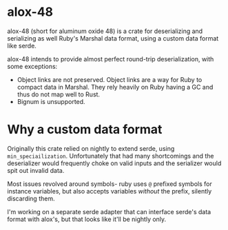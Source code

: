 # alox-48

alox-48 (short for aluminum oxide 48) is a crate for deserializing and serializing as well Ruby's Marshal data format, using a custom data format like serde.

alox-48 intends to provide almost perfect round-trip deserialization, with some exceptions:

- Object links are not preserved.
    Object links are a way for Ruby to compact data in Marshal. They rely heavily on Ruby having a GC and thus do not map well to Rust.
- Bignum is unsupported.

# Why a custom data format

Originally this crate relied on nightly to extend serde, using `min_speciailization`.
Unfortunately that had many shortcomings and the deserializer would frequently choke on valid inputs and the serializer would spit out invalid data.

Most issues revolved around symbols- ruby uses `@` prefixed symbols for instance variables, but also accepts variables *without* the prefix, silently discarding them.

I'm working on a separate serde adapter that can interface serde's data format with alox's, but that looks like it'll be nightly only.